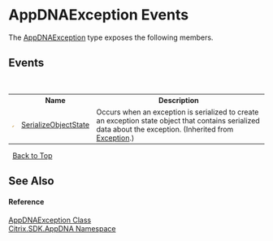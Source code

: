 # AppDNAException Events
 

The <a href="T_Citrix_SDK_AppDNA_AppDNAException">AppDNAException</a> type exposes the following members.


## Events
&nbsp;<table><tr><th></th><th>Name</th><th>Description</th></tr><tr><td>![Protected event](media/protevent.gif "Protected event")</td><td><a href="http://msdn2.microsoft.com/en-us/library/ee332915" target="_blank">SerializeObjectState</a></td><td>
Occurs when an exception is serialized to create an exception state object that contains serialized data about the exception.
 (Inherited from <a href="http://msdn2.microsoft.com/en-us/library/c18k6c59" target="_blank">Exception</a>.)</td></tr></table>&nbsp;
<a href="#appdnaexception-events">Back to Top</a>

## See Also


#### Reference
<a href="T_Citrix_SDK_AppDNA_AppDNAException">AppDNAException Class</a><br /><a href="N_Citrix_SDK_AppDNA">Citrix.SDK.AppDNA Namespace</a><br />